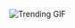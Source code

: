 ![Trending GIF](https://media2.giphy.com/media/v1.Y2lkPThiYjIxNzcyMWs4ZXp0djdya2pwbGZsZWc0a3R5N2FwMXN3aG8zdGZobGVmNDIxdiZlcD12MV9naWZzX3NlYXJjaCZjdD1n/2jMtpIi8mhE8ctiMtK/giphy.gif)
